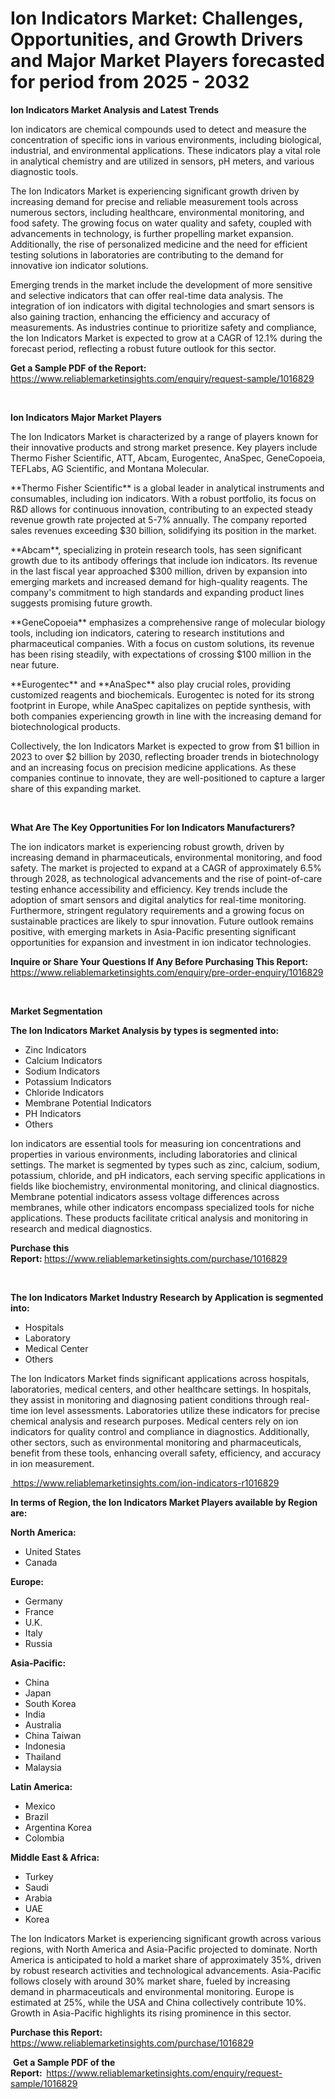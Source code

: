 <p><h1>Ion Indicators Market: Challenges, Opportunities, and Growth Drivers and Major Market Players forecasted for period from 2025 - 2032</h1></p><p><strong>Ion Indicators Market Analysis and Latest Trends</strong></p>
<p><p>Ion indicators are chemical compounds used to detect and measure the concentration of specific ions in various environments, including biological, industrial, and environmental applications. These indicators play a vital role in analytical chemistry and are utilized in sensors, pH meters, and various diagnostic tools.</p><p>The Ion Indicators Market is experiencing significant growth driven by increasing demand for precise and reliable measurement tools across numerous sectors, including healthcare, environmental monitoring, and food safety. The growing focus on water quality and safety, coupled with advancements in technology, is further propelling market expansion. Additionally, the rise of personalized medicine and the need for efficient testing solutions in laboratories are contributing to the demand for innovative ion indicator solutions.</p><p>Emerging trends in the market include the development of more sensitive and selective indicators that can offer real-time data analysis. The integration of ion indicators with digital technologies and smart sensors is also gaining traction, enhancing the efficiency and accuracy of measurements. As industries continue to prioritize safety and compliance, the Ion Indicators Market is expected to grow at a CAGR of 12.1% during the forecast period, reflecting a robust future outlook for this sector.</p></p>
<p><strong>Get a Sample PDF of the Report:&nbsp;</strong> <a href="https://www.reliablemarketinsights.com/enquiry/request-sample/1016829?utm_campaign=3111&utm_medium=2&utm_source=Github&utm_content=ia&utm_term=16042025&utm_id=ion-indicators">https://www.reliablemarketinsights.com/enquiry/request-sample/1016829</a></p>
<p>&nbsp;</p>
<p><strong>Ion Indicators Major Market Players</strong></p>
<p><p>The Ion Indicators Market is characterized by a range of players known for their innovative products and strong market presence. Key players include Thermo Fisher Scientific, ATT, Abcam, Eurogentec, AnaSpec, GeneCopoeia, TEFLabs, AG Scientific, and Montana Molecular.</p><p>**Thermo Fisher Scientific** is a global leader in analytical instruments and consumables, including ion indicators. With a robust portfolio, its focus on R&D allows for continuous innovation, contributing to an expected steady revenue growth rate projected at 5-7% annually. The company reported sales revenues exceeding $30 billion, solidifying its position in the market.</p><p>**Abcam**, specializing in protein research tools, has seen significant growth due to its antibody offerings that include ion indicators. Its revenue in the last fiscal year approached $300 million, driven by expansion into emerging markets and increased demand for high-quality reagents. The company's commitment to high standards and expanding product lines suggests promising future growth.</p><p>**GeneCopoeia** emphasizes a comprehensive range of molecular biology tools, including ion indicators, catering to research institutions and pharmaceutical companies. With a focus on custom solutions, its revenue has been rising steadily, with expectations of crossing $100 million in the near future.</p><p>**Eurogentec** and **AnaSpec** also play crucial roles, providing customized reagents and biochemicals. Eurogentec is noted for its strong footprint in Europe, while AnaSpec capitalizes on peptide synthesis, with both companies experiencing growth in line with the increasing demand for biotechnological products.</p><p>Collectively, the Ion Indicators Market is expected to grow from $1 billion in 2023 to over $2 billion by 2030, reflecting broader trends in biotechnology and an increasing focus on precision medicine applications. As these companies continue to innovate, they are well-positioned to capture a larger share of this expanding market.</p></p>
<p>&nbsp;</p>
<p><strong>What Are The Key Opportunities For Ion Indicators Manufacturers?</strong></p>
<p><p>The ion indicators market is experiencing robust growth, driven by increasing demand in pharmaceuticals, environmental monitoring, and food safety. The market is projected to expand at a CAGR of approximately 6.5% through 2028, as technological advancements and the rise of point-of-care testing enhance accessibility and efficiency. Key trends include the adoption of smart sensors and digital analytics for real-time monitoring. Furthermore, stringent regulatory requirements and a growing focus on sustainable practices are likely to spur innovation. Future outlook remains positive, with emerging markets in Asia-Pacific presenting significant opportunities for expansion and investment in ion indicator technologies.</p></p>
<p><strong>Inquire or Share Your Questions If Any Before Purchasing This Report:</strong> <a href="https://www.reliablemarketinsights.com/enquiry/pre-order-enquiry/1016829?utm_campaign=3111&utm_medium=2&utm_source=Github&utm_content=ia&utm_term=16042025&utm_id=ion-indicators">https://www.reliablemarketinsights.com/enquiry/pre-order-enquiry/1016829</a></p>
<p>&nbsp;</p>
<p><strong>Market Segmentation</strong></p>
<p><strong>The Ion Indicators Market Analysis by types is segmented into:</strong></p>
<p><ul><li>Zinc Indicators</li><li>Calcium Indicators</li><li>Sodium Indicators</li><li>Potassium Indicators</li><li>Chloride Indicators</li><li>Membrane Potential Indicators</li><li>PH Indicators</li><li>Others</li></ul></p>
<p><p>Ion indicators are essential tools for measuring ion concentrations and properties in various environments, including laboratories and clinical settings. The market is segmented by types such as zinc, calcium, sodium, potassium, chloride, and pH indicators, each serving specific applications in fields like biochemistry, environmental monitoring, and clinical diagnostics. Membrane potential indicators assess voltage differences across membranes, while other indicators encompass specialized tools for niche applications. These products facilitate critical analysis and monitoring in research and medical diagnostics.</p></p>
<p><strong>Purchase this Report:&nbsp;</strong><a href="https://www.reliablemarketinsights.com/purchase/1016829?utm_campaign=3111&utm_medium=2&utm_source=Github&utm_content=ia&utm_term=16042025&utm_id=ion-indicators">https://www.reliablemarketinsights.com/purchase/1016829</a></p>
<p>&nbsp;</p>
<p><strong>The Ion Indicators Market Industry Research by Application is segmented into:</strong></p>
<p><ul><li>Hospitals</li><li>Laboratory</li><li>Medical Center</li><li>Others</li></ul></p>
<p><p>The Ion Indicators Market finds significant applications across hospitals, laboratories, medical centers, and other healthcare settings. In hospitals, they assist in monitoring and diagnosing patient conditions through real-time ion level assessments. Laboratories utilize these indicators for precise chemical analysis and research purposes. Medical centers rely on ion indicators for quality control and compliance in diagnostics. Additionally, other sectors, such as environmental monitoring and pharmaceuticals, benefit from these tools, enhancing overall safety, efficiency, and accuracy in ion measurement.</p></p>
<p><a href="https://www.reliablemarketinsights.com/ion-indicators-r1016829?utm_campaign=3111&utm_medium=2&utm_source=Github&utm_content=ia&utm_term=16042025&utm_id=ion-indicators">&nbsp;https://www.reliablemarketinsights.com/ion-indicators-r1016829</a></p>
<p><strong>In terms of Region, the Ion Indicators Market Players available by Region are:</strong></p>
<p>
    <p> <strong> North America: </strong>
        <ul>
            <li>United States</li>
            <li>Canada</li>
        </ul>
        </p> 
    <p> <strong> Europe: </strong>
        <ul>
            <li>Germany</li>
            <li>France</li>
            <li>U.K.</li>
            <li>Italy</li>
            <li>Russia</li>
        </ul>
        </p> 
    <p> <strong> Asia-Pacific: </strong>
        <ul>
            <li>China</li>
            <li>Japan</li>
            <li>South Korea</li>
            <li>India</li>
            <li>Australia</li>
            <li>China Taiwan</li>
            <li>Indonesia</li>
            <li>Thailand</li>
            <li>Malaysia</li>
        </ul>
        </p> 
    <p> <strong> Latin America: </strong>
        <ul>
            <li>Mexico</li>
            <li>Brazil</li>
            <li>Argentina Korea</li>
            <li>Colombia</li>
        </ul>
        </p> 
    <p> <strong> Middle East & Africa: </strong>
        <ul>
            <li>Turkey</li>
            <li>Saudi</li>
            <li>Arabia</li>
            <li>UAE</li>
            <li>Korea</li>
        </ul>
    </p>
    </p>
<p><p>The Ion Indicators Market is experiencing significant growth across various regions, with North America and Asia-Pacific projected to dominate. North America is anticipated to hold a market share of approximately 35%, driven by robust research activities and technological advancements. Asia-Pacific follows closely with around 30% market share, fueled by increasing demand in pharmaceuticals and environmental monitoring. Europe is estimated at 25%, while the USA and China collectively contribute 10%. Growth in Asia-Pacific highlights its rising prominence in this sector.</p></p>
<p><strong>Purchase this Report: </strong><a href="https://www.reliablemarketinsights.com/purchase/1016829?utm_campaign=3111&utm_medium=2&utm_source=Github&utm_content=ia&utm_term=16042025&utm_id=ion-indicators">https://www.reliablemarketinsights.com/purchase/1016829</a></p>
<p>&nbsp;<strong>Get a Sample PDF of the Report:&nbsp;&nbsp;</strong><a href="https://www.reliablemarketinsights.com/enquiry/request-sample/1016829?utm_campaign=3111&utm_medium=2&utm_source=Github&utm_content=ia&utm_term=16042025&utm_id=ion-indicators">https://www.reliablemarketinsights.com/enquiry/request-sample/1016829</a></p>
<p><strong></strong></p>
<p><p></p><p></p><p></p></p>